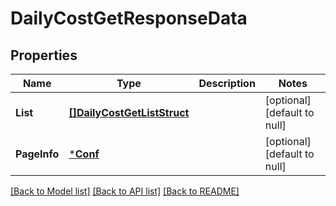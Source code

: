 # DailyCostGetResponseData

## Properties
Name | Type | Description | Notes
------------ | ------------- | ------------- | -------------
**List** | [**[]DailyCostGetListStruct**](DailyCostGetListStruct.md) |  | [optional] [default to null]
**PageInfo** | [***Conf**](conf.md) |  | [optional] [default to null]

[[Back to Model list]](../README.md#documentation-for-models) [[Back to API list]](../README.md#documentation-for-api-endpoints) [[Back to README]](../README.md)


